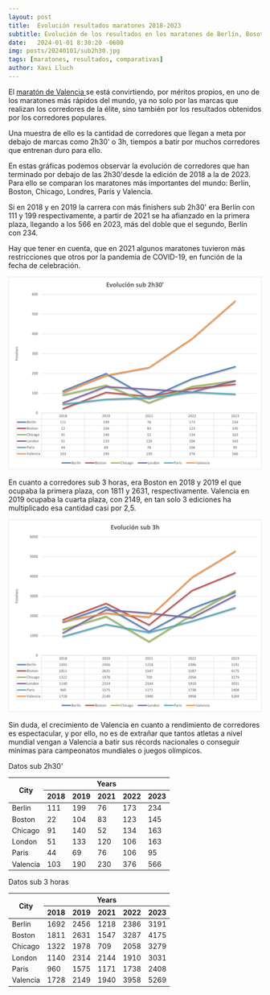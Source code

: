 ```yaml
---
layout: post
title:  Evolución resultados maratones 2018-2023
subtitle: Evolución de los resultados en los maratones de Berlín, Bosoton, Chicago, Londres, Nueva York, París y Valencia
date:   2024-01-01 8:30:20 -0600
img: posts/20240101/sub2h30.jpg 
tags: [maratones, resultados, comparativas]
author: Xavi Lluch
---
```

El [maratón de Valencia ](https://www.valenciaciudaddelrunning.com/maraton/maraton/) se está convirtiendo, por méritos propios, en uno de los maratones más rápidos del mundo, ya no solo por las marcas que realizan los corredores de la élite, sino también por los resultados obtenidos por los corredores populares.

Una muestra de ello es la cantidad de corredores que llegan a meta por debajo de marcas como 2h30' o 3h, tiempos a batir por muchos corredores que entrenan duro para ello.

En estas gráficas podemos observar la evolución de corredores que han terminado por debajo de las 2h30'desde la edición de 2018 a la de 2023. Para ello se comparan los maratones más importantes del mundo: Berlín, Boston, Chicago, Londres, París y Valencia.

Si en 2018 y en 2019 la carrera con más finishers sub 2h30' era Berlín con 111 y 199 respectivamente, a partir de 2021 se ha afianzado en la primera plaza, llegando a los 566 en 2023, más del doble que el segundo, Berlín con 234.

Hay que tener en cuenta, que en 2021 algunos maratones tuvieron más restricciones que otros por la pandemia de COVID-19, en función de la fecha de celebración.

<center><img src='../assets/img/posts/20240101/sub2h30.jpg'></center>

En cuanto a corredores sub 3 horas, era Boston en 2018 y 2019 el que ocupaba la primera plaza, con 1811 y 2631, respectivamente. Valencia en 2019 ocupaba la cuarta plaza, con 2149, en tan solo 3 ediciones ha multiplicado esa cantidad casi por 2,5. 

<center><img src='../assets/img/posts/20240101/sub3h00.jpg'></center>

Sin duda, el crecimiento de Valencia en cuanto a rendimiento de corredores es espectacular, y por ello, no es de extrañar que tantos atletas a nivel mundial vengan a Valencia a batir sus récords nacionales o conseguir mínimas para campeonatos mundiales o juegos olímpicos.

<!-- Insertar tabla de resultados -->
Datos sub 2h30'
<table>
  <thead>
    <tr>
      <th rowspan="2">City</th>
      <th colspan="5">Years</th>
    </tr>
    <tr>
      <th>2018</th>
      <th>2019</th>
      <th>2021</th>
      <th>2022</th>
      <th>2023</th>
    </tr>
  </thead>
  <tbody>
    <tr>
      <td>Berlin</td>
      <td>111</td>
      <td>199</td>
      <td>76</td>
      <td>173</td>
      <td>234</td>
    </tr>
    <tr>
      <td>Boston</td>
      <td>22</td>
      <td>104</td>
      <td>83</td>
      <td>123</td>
      <td>145</td>
    </tr>
    <tr>
      <td>Chicago</td>
      <td>91</td>
      <td>140</td>
      <td>52</td>
      <td>134</td>
      <td>163</td>
    </tr>
    <tr>
      <td>London</td>
      <td>51</td>
      <td>133</td>
      <td>120</td>
      <td>106</td>
      <td>163</td>
    </tr>
    <tr>
      <td>Paris</td>
      <td>44</td>
      <td>69</td>
      <td>76</td>
      <td>106</td>
      <td>95</td>
    </tr>
    <tr>
      <td>Valencia</td>
      <td>103</td>
      <td>190</td>
      <td>230</td>
      <td>376</td>
      <td>566</td>
    </tr>
  </tbody>
</table>

Datos sub 3 horas
<table>
  <thead>
    <tr>
      <th rowspan="2">City</th>
      <th colspan="5">Years</th>
    </tr>
    <tr>
      <th>2018</th>
      <th>2019</th>
      <th>2021</th>
      <th>2022</th>
      <th>2023</th>
    </tr>
  </thead>
  <tbody>
    <tr>
      <td>Berlin</td>
      <td>1692</td>
      <td>2456</td>
      <td>1218</td>
      <td>2386</td>
      <td>3191</td>
    </tr>
    <tr>
      <td>Boston</td>
      <td>1811</td>
      <td>2631</td>
      <td>1547</td>
      <td>3287</td>
      <td>4175</td>
    </tr>
    <tr>
      <td>Chicago</td>
      <td>1322</td>
      <td>1978</td>
      <td>709</td>
      <td>2058</td>
      <td>3279</td>
    </tr>
    <tr>
      <td>London</td>
      <td>1140</td>
      <td>2314</td>
      <td>2144</td>
      <td>1910</td>
      <td>3031</td>
    </tr>
    <tr>
      <td>Paris</td>
      <td>960</td>
      <td>1575</td>
      <td>1171</td>
      <td>1738</td>
      <td>2408</td>
    </tr>
    <tr>
      <td>Valencia</td>
      <td>1728</td>
      <td>2149</td>
      <td>1940</td>
      <td>3958</td>
      <td>5269</td>
    </tr>
  </tbody>
</table>
